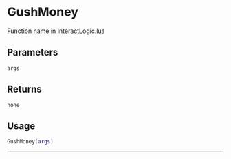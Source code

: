 # GushMoney
Function name in InteractLogic.lua
## Parameters
`args`
## Returns
`none`
## Usage
```lua
GushMoney(args)
```
---
